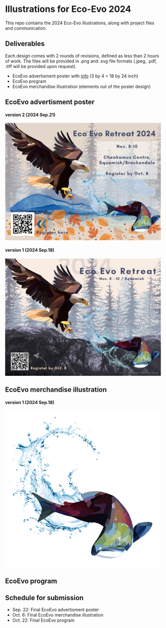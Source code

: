 # Illustrations for Eco-Evo 2024
This repo contains the 2024 Eco-Evo illustrations, along with project files and communication.

## Deliverables

Each design comes with 2 rounds of revisions, defined as less than 2 hours of work. The files will be provided in .png and .svg file formats (.jpeg, .pdf, .tiff will be provided upon request).
- EcoEvo advertisment poster with [info](./docs/EcoEvo_advertisment_poster_text.md) (3 by 4 = 18 by 24 inch)
- EcoEvo program
- EcoEvo merchandise illustration (elements out of the poster design)


## EcoEvo advertisment poster

#### version 2 (2024 Sep.21)

![](./docs/product/ecoevo_poster_v2.jpg)

#### version 1 (2024 Sep.18)

![](./docs/product/Eco-Evo%20poster_v1.jpg)

## EcoEvo merchandise illustration

#### version 1 (2024 Sep.18)

![](/docs/product/merchandise_v1_2.png)


## EcoEvo program

## Schedule for submission
- Sep. 22: Final EcoEvo advertisment poster
- Oct. 6: Final EcoEvo merchandise illustration
- Oct. 22: Final EcoEvo program

